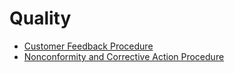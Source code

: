 # Quality
- [Customer Feedback Procedure](Customer-Feedback-Procedure.md)
- [Nonconformity and Corrective Action Procedure](Nonconformity-and-Corrective-Action-Procedure.md)